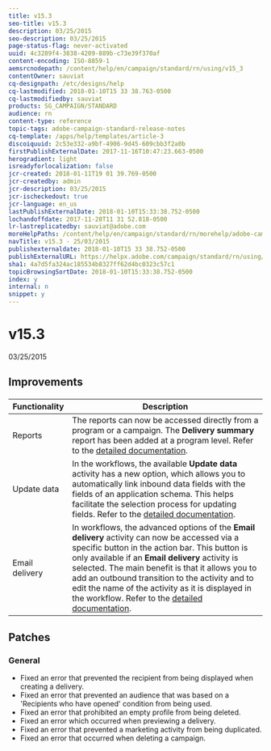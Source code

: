 ```yaml
---
title: v15.3
seo-title: v15.3
description: 03/25/2015
seo-description: 03/25/2015
page-status-flag: never-activated
uuid: 4c3289f4-3838-4209-889b-c73e39f370af
content-encoding: ISO-8859-1
aemsrcnodepath: /content/help/en/campaign/standard/rn/using/v15_3
contentOwner: sauviat
cq-designpath: /etc/designs/help
cq-lastmodified: 2018-01-10T15 33 38.763-0500
cq-lastmodifiedby: sauviat
products: SG_CAMPAIGN/STANDARD
audience: rn
content-type: reference
topic-tags: adobe-campaign-standard-release-notes
cq-template: /apps/help/templates/article-3
discoiquuid: 2c53e332-a9bf-4906-9d45-609cbb3f2a0b
firstPublishExternalDate: 2017-11-16T10:47:23.663-0500
herogradient: light
isreadyforlocalization: false
jcr-created: 2018-01-11T19 01 39.769-0500
jcr-createdby: admin
jcr-description: 03/25/2015
jcr-ischeckedout: true
jcr-language: en_us
lastPublishExternalDate: 2018-01-10T15:33:38.752-0500
lochandoffdate: 2017-11-28T11 31 52.818-0500
lr-lastreplicatedby: sauviat@adobe.com
moreHelpPaths: /content/help/en/campaign/standard/rn/morehelp/adobe-campaign-standard-release-notes;/content/help/en/campaign/standard/rn/morehelp/adobe-campaign-standard-release-notes
navTitle: v15.3 - 25/03/2015
publishexternaldate: 2018-01-10T15 33 38.752-0500
publishExternalURL: https://helpx.adobe.com/campaign/standard/rn/using/v15_3.html
sha1: 4a7d5fa324ac185534b8327ff62d4bc0323c57c1
topicBrowsingSortDate: 2018-01-10T15:33:38.752-0500
index: y
internal: n
snippet: y
---
```


# v15.3

03/25/2015

## <p>Improvements</p>

|  Functionality  | Description  |
|---|---|
|  Reports  | The reports can now be accessed directly from a program or a campaign. The **Delivery summary** report has been added at a program level. Refer to the [detailed documentation](../../reporting/using/delivery-summary.md).  |
|  Update data  | In the workflows, the available **Update data** activity has a new option, which allows you to automatically link inbound data fields with the fields of an application schema. This helps facilitate the selection process for updating fields. Refer to the [detailed documentation](../../automating/using/update-data.md).  |
|  Email delivery  | In workflows, the advanced options of the **Email delivery** activity can now be accessed via a specific button in the action bar. This button is only available if an **Email delivery** activity is selected. The main benefit is that it allows you to add an outbound transition to the activity and to edit the name of the activity as it is displayed in the workflow. Refer to the [detailed documentation](../../automating/using/email-delivery.md).  |

## <p>Patches</p>

### <p>General</p>

* Fixed an error that prevented the recipient from being displayed when creating a delivery.
* Fixed an error that prevented an audience that was based on a 'Recipients who have opened' condition from being used.
* Fixed an error that prohibited an empty profile from being deleted.
* Fixed an error which occurred when previewing a delivery.
* Fixed an error that prevented a marketing activity from being duplicated.
* Fixed an error that occurred when deleting a campaign.

